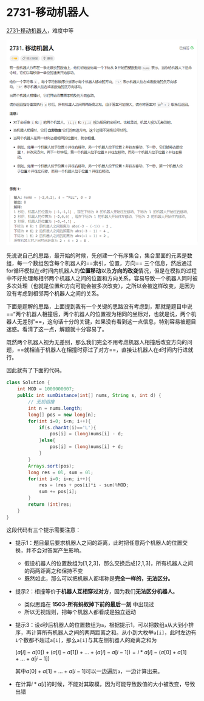 # 2731-移动机器人

[2731-移动机器人](https://leetcode.cn/problems/movement-of-robots/description/?envType=daily-question&envId=2023-10-10)，难度中等

![image-20231011100847548](https://raw.githubusercontent.com/lqyspace/mypic/master/PicBed/202310111008650.png)

先说说自己的思路，最开始的时候，先创建一个有序集合，集合里面的元素是数组，每一个数组包含每个机器人的==索引，位置，方向== 三个信息，然后通过for循环模拟在`d`时间内机器人的**位置移动**以及**方向的改变**情况，但是在模拟的过程中不好处理每相邻两个机器人之间的位置和方向关系，容易导致一个机器人同时被多次处理（也就是位置和方向可能会被多次改变），之所以会被这样改变，是因为没有考虑到相邻两个机器人之间的关系。

下面是题解的思路，上面提到我有一个关键的思路没有考虑到，那就是题目中说==“两个机器人相撞后，两个机器人的位置视为相同的坐标对，也就是说，两个机器人无差别”==，这句话十分的关键，如果没有看到这一点信息，特别容易被题目迷惑。看清了这一点，解题就十分容易了。

既然两个机器人视为无差别，那么我们完全不用考虑机器人相撞后改变方向的问题，==就相当于机器人在相撞时穿过了对方==，直接让机器人在`d`时间内行进就行。

因此就有了下面的代码。

```java
class Solution {
    int MOD = 1000000007;
    public int sumDistance(int[] nums, String s, int d) {
        // 无视相撞
        int n = nums.length;
        long[] pos = new long[n];
        for(int i=0; i<n; i++){
            if(s.charAt(i)=='L'){
                pos[i] = (long)nums[i] - d;
            }else{
                pos[i] = (long)nums[i] + d;
            }
        }
        Arrays.sort(pos);
        long res = 0l, sum = 0l;
        for(int i=0; i<n; i++){
            res = (res + pos[i]*i - sum)%MOD;
            sum += pos[i];
        }
        return (int)res;        
    }
}
```

这段代码有三个提示需要注意：

- 提示1：题目最后要求机器人之间的距离，此时把任意两个机器人的位置交换，并不会对答案产生影响。

  - 假设机器人的位置数组为[1,2,3]，那么交换后成[2,1,3]，所有机器人之间的两两距离之和保持不变
  - 既然如此，那么可以把机器人都堪称是**完全一样的，无法区分。**

- 提示2：相撞等价于**机器人互相穿过对方**，因为我们**无法区分机器人**。

  - 类似思路在 **1503-所有蚂蚁掉下前的最后一刻** 中出现过
  - 所以无视规则，把每个机器人都看成是独立运动

- 提示3：设`d`秒后机器人的位置数组为`a`，根据提示1，可以把数组`a`从大到小排序，再计算所有机器人之间的两两距离之和。从小到大枚举`a[i]`，此时左边有`i`个数都不超过`a[i]`，那么`a[i]`与其左侧机器人的距离之和为

  $(a[i]-a[0])+(a[i]-a[1])+...+(a[i]-a[i-1])=i*a[i] - (a[0]+a[1]+...+a[i-1])$

  其中$a[0]+a[1]+...+a[i-1]$可以一边遍历`a`，一边计算出来。

- 在计算$i*a[i]$的时候，不能对其取模，因为可能导致数值的大小被改变，导致出错

